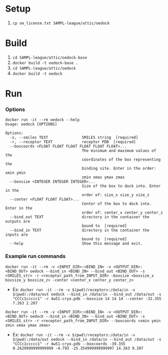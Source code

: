 # Setup
1. `cp oe_license.txt SAMPL-league/attic/oedock`

# Build
1. `cd SAMPL-league/attic/oedock-base`
2. `docker build -t oedock-base .`
3. `cd SAMPL-league/attic/oedock`
4. `docker build -t oedock`

# Run

### Options
```
docker run -it --rm oedock --help
Usage: oedock [OPTIONS]

Options:
  -s, --smiles TEXT               SMILES string  [required]
  -r, --receptor TEXT             receptor PDB  [required]
  --boxcoords <FLOAT FLOAT FLOAT FLOAT FLOAT FLOAT>...
                                  The minimum and maximum values of the
                                  coordinates of the box representing the
                                  binding site. Enter in the order: xmin ymin
                                  zmin xmax ymax zmax
  --boxsize <INTEGER INTEGER INTEGER>...
                                  Size of the box to dock into. Enter in the
                                  order of: size_x size_y size_z
  --center <FLOAT FLOAT FLOAT>...
                                  Center of the box to dock into. Enter in the
                                  order of: center_x center_y center_z
  --bind_out TEXT                 directory in the container the outputs are
                                  bound to  [required]
  --bind_in TEXT                  directory in the container the inputs are
                                  bound to  [required]
  --help                          Show this message and exit.
```



### Example run commands
`docker run -it --rm -v <INPUT_DIR>:<BIND_IN> -v <OUTPUT_DIR>:<BIND_OUT> oedock --bind_in <BIND_IN> --bind_out <BIND_OUT> -s <SMILES_str> -r <receptor_path_from_INPUT_DIR> -boxsize <boxsize_x boxsize_y boxsize_z> -center <center_x center_y center_z>`
* Ex: `docker run -it --rm -v $(pwd)/receptors:/data/in -v $(pwd):/data/out oedock --bind_in /data/in --bind_out /data/out -s "CCCc1ccccc1" -r 4w51-cryo.pdb --boxsize 14 14 14 --center -32.355 7.263 2.207`



`docker run -it --rm -v <INPUT_DIR>:<BIND_IN> -v <OUTPUT_DIR>:<BIND_OUT> oedock --bind_in <BIND_IN> --bind_out <BIND_OUT> -s <SMILES_str> -r <receptor_path_from_INPUT_DIR> --boxcoords <xmin ymin zmin xmax ymax zmax>`
* Ex: `docker run -it --rm -v $(pwd)/receptors:/data/in -v $(pwd):/data/out oedock --bind_in /data/in --bind_out /data/out -s "CCCc1ccccc1" -r 4w51-cryo.pdb --boxcoords -39.355 0.2629999999999999 -4.793 -25.354999999999997 14.263 9.207`


